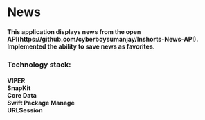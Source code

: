 # News
<h4>
This application displays news from the open API(https://github.com/cyberboysumanjay/Inshorts-News-API).<br> Implemented the ability to save news as favorites.
</h4>
<h3>
Technology stack:
</h3>
<h4>
VIPER<br>SnapKit<br>Core Data<br>Swift Package Manage<br>URLSession
</h4>
